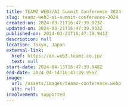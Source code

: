 ```yaml
---
title: TEAMZ WEB3/AI Summit Conference 2024
slug: teamz-web3-ai-summit-conference-2024
created-on: 2024-03-21T16:47:39.923Z
updated-on: 2024-03-21T16:47:39.933Z
published-on: 2024-03-21T16:47:39.941Z
description: null
location: Tokyo, Japan
external-link:
  href: https://en.web3.teamz.co.jp/
  text: null
start-date: 2024-04-13T16:47:39.948Z
end-date: 2024-04-14T16:47:39.955Z
image:
  url: /assets/images/teamz-conference.webp
  alt: null
involvement: supported
---
```

